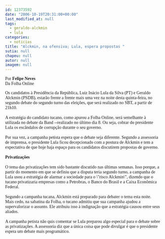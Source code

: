 ```yaml
---
id: 12373592
date: "2006-10-19T20:31:00+00:00"
last_modified_at: null
tags:
  - geraldo-alckmin
  - lula
categories:
  - noticias
title: "Alckmin, na ofensiva; Lula, espera propostas "
sutia: null
chapeu: null
autor: null
imagem: null
---
```

<p><P><FONT face=Verdana>Por <STRONG>Felipe Neves<BR></STRONG>Da Folha Online</FONT></P></p>
<p><P><FONT face=Verdana>Os candidatos à Presidência da República, Luiz Inácio Lula da Silva (PT) e Geraldo Alckmin (PSDB), estarão frente a frente mais uma vez na noite desta quinta-feira, no segundo debate do segundo turno das eleições, que será realizado no SBT, a partir de 21h10.<BR><BR>A estratégia do candidato tucano, como apurou a Folha Online, será semelhante à utilizada no debate da Band --realizado no último dia 8. Ou seja, cobrar do presidente Lula os escândalos de corrupção durante o seu governo.<BR><BR>Por sua vez, a campanha petista espera que o debate seja diferente. Segundo a assessoria de imprensa, o presidente Lula ficou decepcionado com a postura de Alckmin e tem a expectativa de que hoje haja espaço para os candidatos discutirem propostas de governo.<BR><BR><B>Privatizações</B><BR><BR>O tema das privatizações tem sido bastante discutido nas últimas semanas. Isso porque, a partir do momento em que se definiu que a disputa teria segundo turno, a campanha de Lula usou a estratégia de alarmar a sociedade para o \"risco Alckmin\", dizendo que o tucano privatizaria empresas como a Petrobras, o Banco do Brasil e a Caixa Econômica Federal.<BR><BR>Segundo a campanha tucana, Alckmin está preparado para debater o tema esta noite. Mais cedo, na sabatina da Folha, o tucano admitiu que sua campanha ajudou a supervalorizar o assunto. Ele atribuiu isso à indignação que a estratégia causou entre seus aliados.<BR><BR>A campanha petista não quis comentar se Lula preparou algo especial para o debate sobre as privatizações. A assessoria diz que a única coisa que pode divulgar é que o presidente espera um debate mais programático.</FONT><BR></P> </p>
